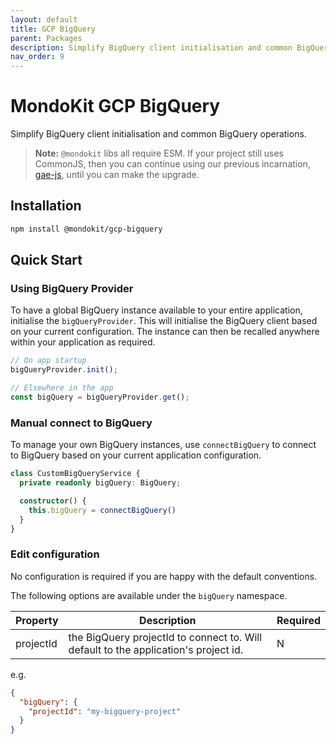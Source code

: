 ```yaml
---
layout: default
title: GCP BigQuery
parent: Packages
description: Simplify BigQuery client initialisation and common BigQuery operations
nav_order: 9
---
```


# MondoKit GCP BigQuery

Simplify BigQuery client initialisation and common BigQuery operations.

> **Note:** `@mondokit` libs all require ESM. If your project still uses CommonJS, then you can continue using our previous incarnation, [gae-js](https://mondo-mob.github.io/gae-js-docs), until you can make the upgrade.

## Installation

```sh
npm install @mondokit/gcp-bigquery
```

## Quick Start

### Using BigQuery Provider
To have a global BigQuery instance available to your entire application, initialise the `bigQueryProvider`.
This will initialise the BigQuery client based on your current configuration. The instance can
then be recalled anywhere within your application as required.

```typescript
// On app startup
bigQueryProvider.init();

// Elsewhere in the app
const bigQuery = bigQueryProvider.get();
```

### Manual connect to BigQuery
To manage your own BigQuery instances, use `connectBigQuery` to connect to BigQuery based on your
current application configuration.

```typescript
class CustomBigQueryService {
  private readonly bigQuery: BigQuery;

  constructor() {
    this.bigQuery = connectBigQuery()
  }
}
```

### Edit configuration
No configuration is required if you are happy with the default conventions. 

The following options are available under the `bigQuery` namespace.

| Property     | Description                                                                         | Required |
|--------------|-------------------------------------------------------------------------------------|----------|
| projectId    | the BigQuery projectId to connect to. Will default to the application's project id. | N        |

e.g.
```json
{
  "bigQuery": {
    "projectId": "my-bigquery-project"
  }
}
```
